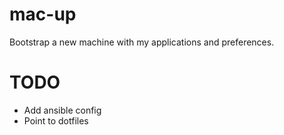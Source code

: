 # mac-up

Bootstrap a new machine with my applications and preferences.

# TODO
* Add ansible config
* Point to dotfiles